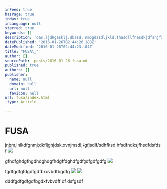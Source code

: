 ```yaml
---
inFeed: true
hasPage: true
inNav: true
inLanguage: null
starred: true
keywords: []
description: 'das,ljdhgasklj.dbasd.,nmbgdasdljkld.fhasdllfhasdkjdfahjfadsfadsf'
datePublished: '2016-01-26T02:44:26.188Z'
dateModified: '2016-01-26T02:44:23.104Z'
title: "FUSA\_"
author: []
sourcePath: _posts/2016-01-26-fusa.md
published: true
authors: []
publisher:
  name: null
  domain: null
  url: null
  favicon: null
url: fusa/index.html
_type: Article

---
```

# FUSA 

jnbm,lnlkdfgnmj;dkfljghjdsk.xvnjmsdl;kgfjsdlf/sdhfksd.hfsdfndksjfhsdfdsfdsf
![](https://the-grid-user-content.s3-us-west-2.amazonaws.com/a19909b0-5823-4743-8b45-a2880cc50db6.jpg)

gfhdfghdgfhgdhdghdgfhdgffdghdfgdfgdfgdfgdfg
![](https://the-grid-user-content.s3-us-west-2.amazonaws.com/7683ef1f-16f4-485f-af30-f7614f35d1e6.gif)

fgdfgdfgfdgdfgdfbxcvbdfbgdfg
![](https://the-grid-user-content.s3-us-west-2.amazonaws.com/b0fef783-d60c-4572-8a8a-25277a2a4a11.jpg)
![](https://the-grid-user-content.s3-us-west-2.amazonaws.com/c3e4c7ab-76fb-46cf-a901-d3801279f545.png)

dddfgdfgdfgdfbgdxfvbvdff df dsfgsdf